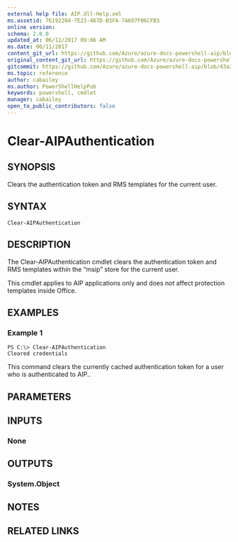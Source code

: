 ```yaml
---
external help file: AIP.dll-Help.xml
ms.assetid: 76192204-7E23-467D-B3FA-7A697F06CFB3
online version:
schema: 2.0.0
updated_at: 06/11/2017 09:06 AM
ms.date: 06/11/2017
content_git_url: https://github.com/Azure/azure-docs-powershell-aip/blob/release-ipclient/Azure%20Information%20Protection/AzureInformationProtection/vlatest/Clear-AIPAuthentication.md
original_content_git_url: https://github.com/Azure/azure-docs-powershell-aip/blob/release-ipclient/Azure%20Information%20Protection/AzureInformationProtection/vlatest/Clear-AIPAuthentication.md
gitcommit: https://github.com/Azure/azure-docs-powershell-aip/blob/43a2eac57c1cf1690958c9436523a941ea3b027f
ms.topic: reference
author: cabailey
ms.author: PowerShellHelpPub
keywords: powershell, cmdlet
manager: cabailey
open_to_public_contributors: false
---
```


# Clear-AIPAuthentication

## SYNOPSIS
Clears the authentication token and RMS templates for the current user.

## SYNTAX

```
Clear-AIPAuthentication
```

## DESCRIPTION
The Clear-AIPAuthentication cmdlet clears the authentication token and RMS templates within the “msip” store for the current user.

This cmdlet applies to AIP applications only and does not affect protection templates inside Office.

## EXAMPLES

### Example 1
```
PS C:\> Clear-AIPAuthentication
Cleared credentials
```

This command clears the currently cached authentication token for a user who is authenticated to AIP..

## PARAMETERS

## INPUTS

### None


## OUTPUTS

### System.Object

## NOTES

## RELATED LINKS

